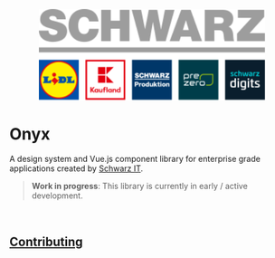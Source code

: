 <p>
  <a href="https://gruppe.schwarz">
  <div align="center">
    <img src="./.github/schwarz-group.svg" width="400px" />
    </div>
  </a>
</p>

# Onyx

A design system and Vue.js component library for enterprise grade applications created by [Schwarz IT](https://it.schwarz).

> **Work in progress**: This library is currently in early / active development. <br />

<br />

## [Contributing](CONTRIBUTING.md)
